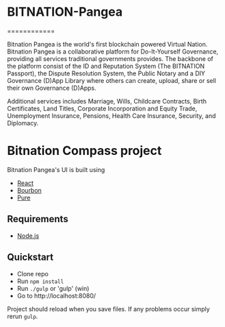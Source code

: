 # BITNATION-Pangea
============

Bitnation Pangea is the world's first blockchain powered Virtual Nation. Bitnation Pangea is a collaborative platform for Do-It-Yourself Governance, providing all services traditional governments provides. The backbone of the platform consist of the ID and Reputation System (The BITNATION Passport), the Dispute Resolution System, the Public Notary and a DIY Governance (D)App Library where others can create, upload, share or sell their own Governance (D)Apps. 

Additional services includes Marriage, Wills, Childcare Contracts, Birth Certificates, Land Titles, Corporate Incorporation and Equity Trade, Unemployment Insurance, Pensions, Health Care Insurance, Security, and Diplomacy.

# Bitnation Compass project

Bitnation Pangea's UI is built using

  * [React](https://facebook.github.io/react/)
  * [Bourbon](http://bourbon.io/)
  * [Pure](http://purecss.io/)

## Requirements

  * [Node.js](http://nodejs.org)

## Quickstart

  * Clone repo
  * Run `npm install`
  * Run `./gulp` or 'gulp' (win)
  * Go to http://localhost:8080/
 
Project should reload when you save files. If any problems occur simply rerun `gulp`.